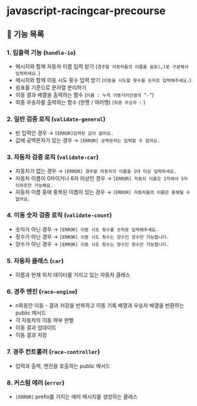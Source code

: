 # javascript-racingcar-precourse

## 🚗 기능 목록

### 1. 입출력 기능 (`handle-io`)

- 메시지와 함께 자동차 이름 입력 받기 (`경주할 자동차들의 이름을 쉼표(,)로 구분해서 입력하세요.`)
- 메시지와 함께 이동 시도 횟수 입력 받기 (`이동을 시도할 횟수를 숫자로 입력해주세요.`)
- 쉼표를 기준으로 문자열 분리하기
- 이동 결과 배열을 출력하는 함수 (`이름 : 누적 이동거리만큼의 “-”`)
- 최종 우승자를 출력하는 함수 (한명 / 여러명) (`최종 우승자 :` )

### 2. 일반 검증 로직 (`validate-general`)

- 빈 입력인 경우 → `[ERROR]입력된 값이 없어요.`
- 값에 공백문자가 있는 경우 → `[ERROR] 공백문자는 입력할 수 없어요.`

### 3. 자동차 검증 로직 (`validate-car`)

- 자동차가 없는 경우 → `[ERROR] 경주할 자동차의 이름을 1대 이상 입력하세요.`
- 자동차 이름이 0자이거나 6자 이상인 경우 → `[ERROR] 자동차 이름은 1자에서 5자 이하로만 가능해요.`
- 자동차 이름 중에 중복된 이름이 있는 경우 → `[ERROR] 자동차들의 이름은 중복될 수 없어요.`

### 4. 이동 숫자 검증 로직 (`validate-count`)

- 숫자가 아닌 경우 → `[ERROR] 이동 시도 횟수를 숫자로 입력해주세요.`
- 정수가 아닌 경우 → `[ERROR] 이동 시도 횟수는 양수인 정수만 가능합니다.`
- 양수가 아닌 경우 → `[ERROR] 이동 시도 횟수는 양수인 정수만 가능합니다.`

### 5. 자동차 클래스 (`car`)

- 이름과 현재 위치 데이터를 가지고 있는 자동차 클래스

### 6. 경주 엔진 (`race-engine`)

- n회동안 이동 - 결과 저장을 반복하고 이동 기록 배열과 우승자 배열을 반환하는 public 메서드
- 각 자동차의 이동 여부 판별
- 이동 결과 업데이트
- 이동 결과 저장

### 7. 경주 컨트롤러 (`race-controller`)

- 입력과 출력, 엔진을 호출하는 public 메서드

### 8. 커스텀 에러 (`error`)

- `[ERROR]` prefix를 가지는 에러 메시지를 생성하는 클래스
